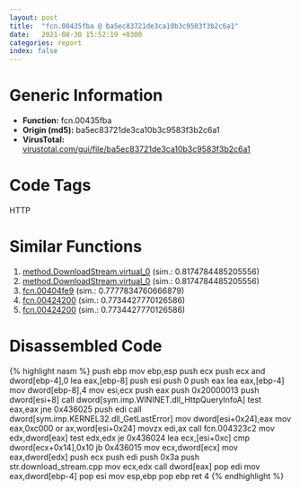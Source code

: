 ```yaml
---
layout: post
title:  "fcn.00435fba @ ba5ec83721de3ca10b3c9583f3b2c6a1"
date:   2021-08-30 15:52:19 +0300
categories: report
index: false
---
```


# Generic Information
- **Function:** fcn.00435fba
- **Origin (md5):** ba5ec83721de3ca10b3c9583f3b2c6a1
- **VirusTotal:** [virustotal.com/gui/file/ba5ec83721de3ca10b3c9583f3b2c6a1][virustotal_ref]

# Code Tags
<span class="tag" id="HTTP">HTTP</span>


# Similar Functions

1. [method.DownloadStream.virtual\_0][similar_1_ref] (sim.: 0.8174784485205556)
2. [method.DownloadStream.virtual\_0][similar_2_ref] (sim.: 0.8174784485205556)
3. [fcn.00404fe9][similar_3_ref] (sim.: 0.7777834760666879)
4. [fcn.00424200][similar_4_ref] (sim.: 0.7734427770126586)
5. [fcn.00424200][similar_5_ref] (sim.: 0.7734427770126586)


# Disassembled Code

{% highlight nasm %}
push ebp
mov ebp,esp
push ecx
push ecx
and dword[ebp-4],0
lea eax,[ebp-8]
push esi
push 0
push eax
lea eax,[ebp-4]
mov dword[ebp-8],4
mov esi,ecx
push eax
push 0x20000013
push dword[esi+8]
call dword[sym.imp.WININET.dll_HttpQueryInfoA]
test eax,eax
jne 0x436025
push edi
call dword[sym.imp.KERNEL32.dll_GetLastError]
mov dword[esi+0x24],eax
mov eax,0xc000
or ax,word[esi+0x24]
movzx edi,ax
call fcn.004323c2
mov edx,dword[eax]
test edx,edx
je 0x436024
lea ecx,[esi+0xc]
cmp dword[ecx+0x14],0x10
jb 0x436015
mov ecx,dword[ecx]
mov eax,dword[edx]
push ecx
push edi
push 0x3a
push str.download_stream.cpp
mov ecx,edx
call dword[eax]
pop edi
mov eax,dword[ebp-4]
pop esi
mov esp,ebp
pop ebp
ret 4
{% endhighlight %}


[similar_1_ref]: /report/method.DownloadStream.virtual_0@53687e619dcac7d709f306d061d8daeb
[similar_2_ref]: /report/method.DownloadStream.virtual_0@ba5ec83721de3ca10b3c9583f3b2c6a1
[similar_3_ref]: /report/fcn.00404fe9@d96761eb00d2d97e2b6f5ffffed0b46a
[similar_4_ref]: /report/fcn.00424200@44e1ffcf4e71f4505c09d520fd75f1e4
[similar_5_ref]: /report/fcn.00424200@ff219f45286905b4a87327ca719363be
[virustotal_ref]: https://www.virustotal.com/gui/file/ba5ec83721de3ca10b3c9583f3b2c6a1